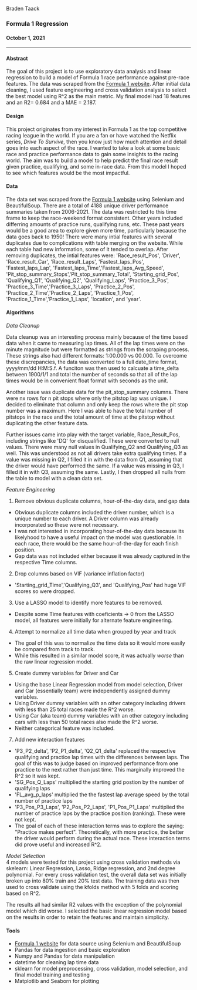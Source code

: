Braden Taack
### Formula 1 Regression
#### October 1, 2021
---

#### Abstract
  
The goal of this project is to use exploratory data analysis and linear regression to build a model of Formula 1 race performance against pre-race features. The data was scraped from the [Formula 1 website](https://www.formula1.com/en/results.html/2021/races.html). After initial data cleaning, I used feature engineering and cross validation analysis to select the best model using R^2 as the main metric. My final model had 18 features and an R2= 0.684 and a MAE = 2.187.


#### Design

This project originates from my interest in Formula 1 as the top competitive racing league in the world. If you are a fan or have watched the Netflix series, *Drive To Survive*, then you know just how much attention and detail goes into each aspect of the race. I wanted to take a look at some basic race and practice performance data to gain some insights to the racing world. The aim was to build a model to help predict the final race result given practice, qualifying, and some in-race data. From this model I hoped to see which features would be the most impactful.  

#### Data

The data set was scraped from the [Formula 1 website](https://www.formula1.com/en/results.html/2021/races.html) using Selenium and BeautifulSoup. There are a total of 4188 unique driver performance summaries taken from 2006-2021. The data was restricted to this time frame to keep the race-weekend format consistent. Other years included differring amounts of practice runs, qualifying runs, etc. These past years would be a good area to explore given more time, particularly because the data goes back to 1950! There were many intial features with several duplicates due to complications with table merging on the website. While each table had new information, some of it tended to overlap. After removing duplicates, the intial features were: 'Race_result_Pos', 'Driver', 'Race_result_Car', 'Race_result_Laps', 'Fastest_laps_Pos', 'Fastest_laps_Lap', 'Fastest_laps_Time','Fastest_laps_Avg_Speed', 'Pit_stop_summary_Stops','Pit_stop_summary_Total', 'Starting_grid_Pos', 'Qualifying_Q1', 'Qualifying_Q2', 'Qualifying_Laps', 'Practice_3_Pos', 'Practice_3_Time','Practice_3_Laps', 'Practice_2_Pos', 'Practice_2_Time','Practice_2_Laps', 'Practice_1_Pos', 'Practice_1_Time','Practice_1_Laps', 'location', and 'year'. 

#### Algorithms

*Data Cleanup* 
  
Data cleanup was an interesting process mainly because of the time based data when it came to measuring lap times. All of the lap times were on the minute magnitude but were formatted as strings from the scraping process. These strings also had different formats: 1:00.000 vs 00.000. To overcome these discrepancies, the data was converted to a full date_time format, yyyy/mm/dd H:M:S.f. A funciton was then used to calcuate a time_delta between 1900/1/1 and total the number of seconds so that all of the lap times would be in convenient float format with seconds as the unit.  
  
Another issue was duplicate data for the pit_stop_summary columns. There were nx rows for n pit stops where only the pitstop lap was unique. I decided to eliminate that column and only keep the rows where the pit stop number was a maximum. Here I was able to have the total number of pitstops in the race and the total amount of time at the pitstop without duplicating the other feature data.  
  
Further issues came into play with the target variable, Race_Result_Pos, including strings like 'DQ' for disqualified. These were converted to null values. There were many null values in Qualifying_Q2 and Qualifying_Q3 as well. This was understood as not all drivers take extra qualifying times. If a value was missing in Q2, I filled it in with the data from Q1, assuming that the driver would have performed the same. If a value was missing in Q3, I filled it in with Q3, assuming the same. Lastly, I then dropped all nulls from the table to model with a clean data set.

*Feature Engineering*
1. Remove obvious duplicate columns, hour-of-the-day data, and gap data  
  - Obvious duplicate columns included the driver number, which is a unique number to each driver. A Driver column was already incorporated so these were not necessary.  
  - I was not interested in incorporating hour-of-the-day data because its likelyhood to have a useful impact on the model was questionable. In each race, there would be the same hour-of-the-day for each finish position.  
  - Gap data was not included either because it was already captured in the respective Time columns. 
2. Drop columns based on VIF (variance inflation factor)
  - 'Starting_grid_Time','Qualifying_Q3', and 'Qualifying_Pos' had huge VIF scores so were dropped. 
3. Use a LASSO model to identify more features to be removed. 
  - Despite some Time features with coeficients -> 0 from the LASSO model, all features were initially for alternate feature engineering.
4. Attempt to normalize all time data when grouped by year and track
  - The goal of this was to normalize the time data so it would more easily be compared from track to track.  
  - While this resulted in a similar model score, it was actually *worse* than the raw linear regression model.
5. Create dummy variables for Driver and Car
  - Using the base Linear Regression model from model selection, Driver and Car (essentially team) were independently assigned dummy variables. 
  - Using Driver dummy variables with an other category including drivers with less than 25 total races made the R^2 worse.
  - Using Car (aka team) dummy variables with an other category including cars with less than 50 total races also made the R^2 worse.
  - Neither categorical feature was included. 
7. Add new interaction features
  - 'P3_P2_delta', 'P2_P1_delta', 'Q2_Q1_delta' replaced the respective qualifying and practice lap times with the differences between laps. The goal of this was to judge based on improved performance from one practice to the next rather than just time. This marginally improved the R^2 so it was kept. 
  - 'SG_Pos_Q_Laps' multiplied the starting grid postion by the number of qualifying laps
  - 'FL_avg_p_laps' multiplied the the fastest lap average speed by the total number of practice laps
  - 'P3_Pos_P3_Laps', 'P2_Pos_P2_Laps', 'P1_Pos_P1_Laps' multiplied the number of practice laps by the practice position (ranking). These were not kept. 
  - The goal of each of these interaction terms was to explore the saying: "Practice makes perfect". Theoretically, with more practice, the better the driver would perform during the actual race. These interaction terms did prove useful and increased R^2.

*Model Selection*  
4 models were tested for this project using cross validation methods via skelearn: Linear Regression, Lasso, Ridge regression, and 2nd degree polynomial. For every cross validation test, the overall data set was initially broken up into 80% train and 20% test data. The training data was then used to cross validate using the kfolds method with 5 folds and scoring based on R^2.  
  
The results all had similar R2 values with the exception of the polynomial model which did worse. I selected the basic linear regression model based on the results in order to retain the features and maintain simplicity. 

#### Tools

- [Formula 1 website](https://www.formula1.com/en/results.html/2021/races.html) for data source using Selenium and BeautifulSoup
- Pandas for data ingestion and basic exploration
- Numpy and Pandas for data manipulation
- datetime for cleaning lap time data
- sklearn for model preprocessing, cross validation, model selection, and final model training and testing
- Matplotlib and Seaborn for plotting


